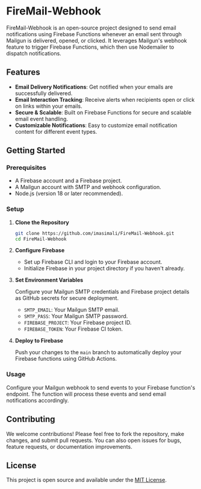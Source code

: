 # FireMail-Webhook

FireMail-Webhook is an open-source project designed to send email notifications using Firebase Functions whenever an email sent through Mailgun is delivered, opened, or clicked. It leverages Mailgun's webhook feature to trigger Firebase Functions, which then use Nodemailer to dispatch notifications.

## Features

- **Email Delivery Notifications**: Get notified when your emails are successfully delivered.
- **Email Interaction Tracking**: Receive alerts when recipients open or click on links within your emails.
- **Secure & Scalable**: Built on Firebase Functions for secure and scalable email event handling.
- **Customizable Notifications**: Easy to customize email notification content for different event types.

## Getting Started

### Prerequisites

- A Firebase account and a Firebase project.
- A Mailgun account with SMTP and webhook configuration.
- Node.js (version 18 or later recommended).

### Setup

1. **Clone the Repository**

   ```bash
   git clone https://github.com/imasimali/FireMail-Webhook.git
   cd FireMail-Webhook
   ```

2. **Configure Firebase**

   - Set up Firebase CLI and login to your Firebase account.
   - Initialize Firebase in your project directory if you haven't already.

3. **Set Environment Variables**

   Configure your Mailgun SMTP credentials and Firebase project details as GitHub secrets for secure deployment.

   - `SMTP_EMAIL`: Your Mailgun SMTP email.
   - `SMTP_PASS`: Your Mailgun SMTP password.
   - `FIREBASE_PROJECT`: Your Firebase project ID.
   - `FIREBASE_TOKEN`: Your Firebase CI token.

4. **Deploy to Firebase**

   Push your changes to the `main` branch to automatically deploy your Firebase functions using GitHub Actions.

### Usage

Configure your Mailgun webhook to send events to your Firebase function's endpoint. The function will process these events and send email notifications accordingly.

## Contributing

We welcome contributions! Please feel free to fork the repository, make changes, and submit pull requests. You can also open issues for bugs, feature requests, or documentation improvements.

## License

This project is open source and available under the [MIT License](LICENSE).
